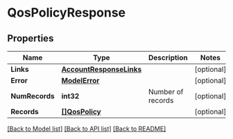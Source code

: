 # QosPolicyResponse

## Properties

Name | Type | Description | Notes
------------ | ------------- | ------------- | -------------
**Links** | [**AccountResponseLinks**](account_response__links.md) |  | [optional] 
**Error** | [**ModelError**](error.md) |  | [optional] 
**NumRecords** | **int32** | Number of records | [optional] 
**Records** | [**[]QosPolicy**](qos_policy.md) |  | [optional] 

[[Back to Model list]](../README.md#documentation-for-models) [[Back to API list]](../README.md#documentation-for-api-endpoints) [[Back to README]](../README.md)


